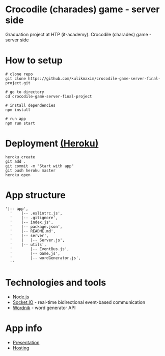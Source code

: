 # Crocodile (charades) game - server side
Graduation project at HTP (it-academy). Crocodile (charades) game - server side

# How to setup

```
# clone repo
git clone https://github.com/kulikmaxim/crocodile-game-server-final-project.git

# go to directory
cd crocodile-game-server-final-project

# install dependencies
npm install

# run app
npm run start
```
# Deployment [(Heroku)](https://devcenter.heroku.com/articles/deploying-nodejs)
```
heroku create
git add .
git commit -m "Start with app"
git push heroku master
heroku open
```

# App structure
```
'|-- app',
  '    |-- .eslintrc.js',
  '    |-- .gitignore',
  '    |-- index.js',
  '    |-- package.json',
  '    |-- README.md',
  '    |-- server',
  '    |   |-- Server.js',
  '    |-- utils',
  '        |-- EventBus.js',
  '        |-- Game.js',
  '        |-- wordGenerator.js',
  '' 
```

# Technologies and tools

- [Node.js](https://nodejs.org/en/)
- [Socket.IO](https://socket.io/) - real-time bidirectional event-based communication
- [Wordnik](http://developer.wordnik.com/) - word generator API

# App info

- [Presentation](http://slides.com/kulikmaxim/deck/fullscreen)
- [Hosting](https://tranquil-wave-78594.herokuapp.com/)
